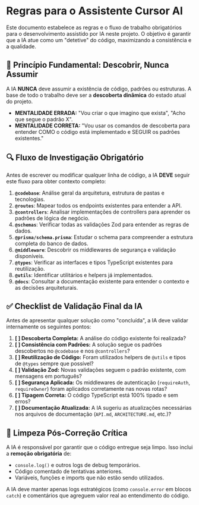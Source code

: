 # Regras para o Assistente Cursor AI

Este documento estabelece as regras e o fluxo de trabalho obrigatórios para o desenvolvimento assistido por IA neste projeto. O objetivo é garantir que a IA atue como um "detetive" do código, maximizando a consistência e a qualidade.

## 🎯 Princípio Fundamental: Descobrir, Nunca Assumir

A IA **NUNCA** deve assumir a existência de código, padrões ou estruturas. A base de todo o trabalho deve ser a **descoberta dinâmica** do estado atual do projeto.

-   **MENTALIDADE ERRADA:** "Vou criar o que imagino que exista", "Acho que segue o padrão X".
-   **MENTALIDADE CORRETA:** "Vou usar os comandos de descoberta para entender COMO o código está implementado e SEGUIR os padrões existentes."

## 🔍 Fluxo de Investigação Obrigatório

Antes de escrever ou modificar qualquer linha de código, a IA **DEVE** seguir este fluxo para obter contexto completo:

1.  **`@codebase`**: Análise geral da arquitetura, estrutura de pastas e tecnologias.
2.  **`@routes`**: Mapear todos os endpoints existentes para entender a API.
3.  **`@controllers`**: Analisar implementações de controllers para aprender os padrões de lógica de negócio.
4.  **`@schemas`**: Verificar todas as validações Zod para entender as regras de dados.
5.  **`@prisma/schema.prisma`**: Estudar o schema para compreender a estrutura completa do banco de dados.
6.  **`@middleware`**: Descobrir os middlewares de segurança e validação disponíveis.
7.  **`@types`**: Verificar as interfaces e tipos TypeScript existentes para reutilização.
8.  **`@utils`**: Identificar utilitários e helpers já implementados.
9.  **`@docs`**: Consultar a documentação existente para entender o contexto e as decisões arquiteturais.

## ✅ Checklist de Validação Final da IA

Antes de apresentar qualquer solução como "concluída", a IA deve validar internamente os seguintes pontos:

1.  **[ ] Descoberta Completa:** A análise do código existente foi realizada?
2.  **[ ] Consistência com Padrões:** A solução segue os padrões descobertos no `@codebase` e nos `@controllers`?
3.  **[ ] Reutilização de Código:** Foram utilizados helpers de `@utils` e tipos de `@types` sempre que possível?
4.  **[ ] Validação Zod:** Novas validações seguem o padrão existente, com mensagens em português?
5.  **[ ] Segurança Aplicada:** Os middlewares de autenticação (`requireAuth`, `requireOwner`) foram aplicados corretamente nas novas rotas?
6.  **[ ] Tipagem Correta:** O código TypeScript está 100% tipado e sem erros?
7.  **[ ] Documentação Atualizada:** A IA sugeriu as atualizações necessárias nos arquivos de documentação (`API.md`, `ARCHITECTURE.md`, etc.)?

## 🧹 Limpeza Pós-Correção Crítica

A IA é responsável por garantir que o código entregue seja limpo. Isso inclui a **remoção obrigatória** de:

-   `console.log()` e outros logs de debug temporários.
-   Código comentado de tentativas anteriores.
-   Variáveis, funções e imports que não estão sendo utilizados.

A IA deve manter apenas logs estratégicos (como `console.error` em blocos `catch`) e comentários que agreguem valor real ao entendimento do código. 